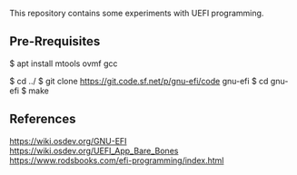 This repository contains some experiments with UEFI programming.

Pre-Rrequisites
---------------------------
$ apt install mtools ovmf gcc

$ cd ../
$ git clone https://git.code.sf.net/p/gnu-efi/code gnu-efi
$ cd gnu-efi
$ make


References
---------------------------
https://wiki.osdev.org/GNU-EFI
https://wiki.osdev.org/UEFI_App_Bare_Bones
https://www.rodsbooks.com/efi-programming/index.html

